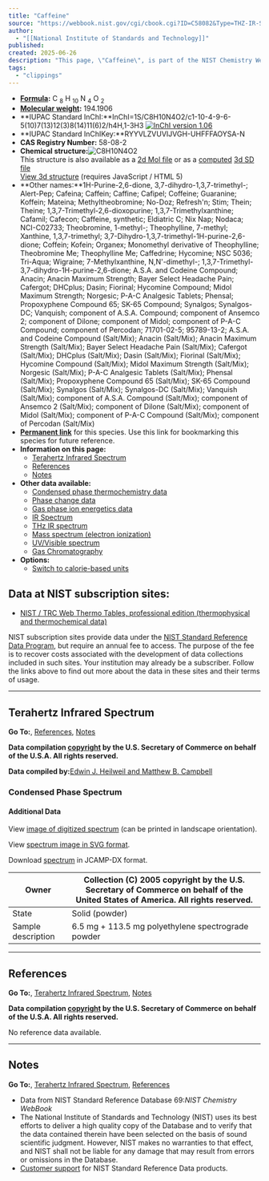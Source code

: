 ```yaml
---
title: "Caffeine"
source: "https://webbook.nist.gov/cgi/cbook.cgi?ID=C58082&Type=THZ-IR-SPEC&Index=0#THZ-IR-SPEC"
author:
  - "[[National Institute of Standards and Technology]]"
published:
created: 2025-06-26
description: "This page, \"Caffeine\", is part of the NIST Chemistry WebBook. This site and its contents are part of the NIST Standard Reference Data Program."
tags:
  - "clippings"
---
```

- **[Formula](http://goldbook.iupac.org/E02063.html "IUPAC definition of empirical formula"):** C <sub>8</sub> H <sub>10</sub> N <sub>4</sub> O <sub>2</sub>
- **[Molecular weight](http://goldbook.iupac.org/R05271.html "IUPAC definition of relative molecular mass (molecular weight)"):** 194.1906
- **IUPAC Standard InChI:**InChI=1S/C8H10N4O2/c1-10-4-9-6-5(10)7(13)12(3)8(14)11(6)2/h4H,1-3H3
	[![InChI version 1.06](https://webbook.nist.gov/chemistry/img/inchi_v106.png)](http://www.inchi-trust.org/ "InChI Trust web site (outside of NIST)")
- **IUPAC Standard InChIKey:**RYYVLZVUVIJVGH-UHFFFAOYSA-N
- **CAS Registry Number:** 58-08-2
- **Chemical structure:**![C8H10N4O2](https://webbook.nist.gov/cgi/cbook.cgi?Struct=C58082&Type=Color)  
	This structure is also available as a [2d Mol file](https://webbook.nist.gov/cgi/cbook.cgi?Str2File=C58082) or as a [computed](https://webbook.nist.gov/chemistry/3d-structs/) [3d SD file](https://webbook.nist.gov/cgi/cbook.cgi?Str3File=C58082)  
	[View 3d structure](https://webbook.nist.gov/cgi/cbook.cgi?Str3View=C58082&Type=JSmol) (requires JavaScript / HTML 5)
- **Other names:**1H-Purine-2,6-dione, 3,7-dihydro-1,3,7-trimethyl-; Alert-Pep; Cafeina; Caffein; Caffine; Cafipel; Coffeine; Guaranine; Koffein; Mateina; Methyltheobromine; No-Doz; Refresh'n; Stim; Thein; Theine; 1,3,7-Trimethyl-2,6-dioxopurine; 1,3,7-Trimethylxanthine; Cafamil; Cafecon; Caffeine, synthetic; Eldiatric C; Nix Nap; Nodaca; NCI-C02733; Theobromine, 1-methyl-; Theophylline, 7-methyl; Xanthine, 1,3,7-trimethyl; 3,7-Dihydro-1,3,7-trimethyl-1H-purine-2,6-dione; Coffein; Kofein; Organex; Monomethyl derivative of Theophylline; Theobromine Me; Theophylline Me; Caffedrine; Hycomine; NSC 5036; Tri-Aqua; Wigraine; 7-Methylxanthine, N,N'-dimethyl-; 1,3,7-Trimethyl-3,7-dihydro-1H-purine-2,6-dione; A.S.A. and Codeine Compound; Anacin; Anacin Maximum Strength; Bayer Select Headache Pain; Cafergot; DHCplus; Dasin; Fiorinal; Hycomine Compound; Midol Maximum Strength; Norgesic; P-A-C Analgesic Tablets; Phensal; Propoxyphene Compound 65; SK-65 Compound; Synalgos; Synalgos-DC; Vanquish; component of A.S.A. Compound; component of Ansemco 2; component of Dilone; component of Midol; component of P-A-C Compound; component of Percodan; 71701-02-5; 95789-13-2; A.S.A. and Codeine Compound (Salt/Mix); Anacin (Salt/Mix); Anacin Maximum Strength (Salt/Mix); Bayer Select Headache Pain (Salt/Mix); Cafergot (Salt/Mix); DHCplus (Salt/Mix); Dasin (Salt/Mix); Fiorinal (Salt/Mix); Hycomine Compound (Salt/Mix); Midol Maximum Strength (Salt/Mix); Norgesic (Salt/Mix); P-A-C Analgesic Tablets (Salt/Mix); Phensal (Salt/Mix); Propoxyphene Compound 65 (Salt/Mix); SK-65 Compound (Salt/Mix); Synalgos (Salt/Mix); Synalgos-DC (Salt/Mix); Vanquish (Salt/Mix); component of A.S.A. Compound (Salt/Mix); component of Ansemco 2 (Salt/Mix); component of Dilone (Salt/Mix); component of Midol (Salt/Mix); component of P-A-C Compound (Salt/Mix); component of Percodan (Salt/Mix)
- **[Permanent link](https://webbook.nist.gov/cgi/inchi/InChI%3D1S/C8H10N4O2/c1-10-4-9-6-5\(10\)7\(13\)12\(3\)8\(14\)11\(6\)2/h4H%2C1-3H3)** for this species. Use this link for bookmarking this species for future reference.
- **Information on this page:**
	- [Terahertz Infrared Spectrum](https://webbook.nist.gov/cgi/?ID=C58082&Type=THZ-IR-SPEC&Index=0#THZ-IR-SPEC)
	- [References](https://webbook.nist.gov/cgi/?ID=C58082&Type=THZ-IR-SPEC&Index=0#Refs)
	- [Notes](https://webbook.nist.gov/cgi/?ID=C58082&Type=THZ-IR-SPEC&Index=0#Notes)
- **Other data available:**
	- [Condensed phase thermochemistry data](https://webbook.nist.gov/cgi/cbook.cgi?ID=C58082&Mask=2#Thermo-Condensed)
	- [Phase change data](https://webbook.nist.gov/cgi/cbook.cgi?ID=C58082&Mask=4#Thermo-Phase)
	- [Gas phase ion energetics data](https://webbook.nist.gov/cgi/cbook.cgi?ID=C58082&Mask=20#Ion-Energetics)
	- [IR Spectrum](https://webbook.nist.gov/cgi/cbook.cgi?ID=C58082&Mask=80#IR-Spec)
	- [THz IR spectrum](https://webbook.nist.gov/cgi/cbook.cgi?ID=C58082&Mask=100#THz-IR-Spec)
	- [Mass spectrum (electron ionization)](https://webbook.nist.gov/cgi/cbook.cgi?ID=C58082&Mask=200#Mass-Spec)
	- [UV/Visible spectrum](https://webbook.nist.gov/cgi/cbook.cgi?ID=C58082&Mask=400#UV-Vis-Spec)
	- [Gas Chromatography](https://webbook.nist.gov/cgi/cbook.cgi?ID=C58082&Mask=2000#Gas-Chrom)
- **Options:**
	- [Switch to calorie-based units](https://webbook.nist.gov/cgi/cbook.cgi?ID=C58082&Units=CAL&Type=THZ-IR-SPEC)

## Data at NIST subscription sites:

- [NIST / TRC Web Thermo Tables, professional edition (thermophysical and thermochemical data)](https://wtt-pro.nist.gov/wtt-pro/index.html?cmp=3.7-dihydro-1.3.7-trimethyl-1h-purine-2.6-dione)

NIST subscription sites provide data under the [NIST Standard Reference Data Program](https://www.nist.gov/srd/ "Link to NIST
Standard Reference Data web site"), but require an annual fee to access. The purpose of the fee is to recover costs associated with the development of data collections included in such sites. Your institution may already be a subscriber. Follow the links above to find out more about the data in these sites and their terms of usage.

---

## Terahertz Infrared Spectrum

**Go To:**, [References](https://webbook.nist.gov/cgi/?ID=C58082&Type=THZ-IR-SPEC&Index=0#Refs), [Notes](https://webbook.nist.gov/cgi/?ID=C58082&Type=THZ-IR-SPEC&Index=0#Notes)

**Data compilation [copyright](https://webbook.nist.gov/cgi/?ID=C58082&Type=THZ-IR-SPEC&Index=0#copyright) by the U.S. Secretary of Commerce on behalf of the U.S.A. All rights reserved.**

**Data compiled by:**[Edwin J. Heilweil and Matthew B. Campbell](https://webbook.nist.gov/cgi/cbook.cgi?Contrib=THZ-IR)

### Condensed Phase Spectrum

#### Additional Data

View [image of digitized spectrum](https://webbook.nist.gov/cgi/cbook.cgi?Spec=C58082&Index=0&Type=THz&Large=on) (can be printed in landscape orientation).

View [spectrum image in SVG format](https://webbook.nist.gov/cgi/cbook.cgi?Spec=C58082&Index=0&Type=THz&Large=on&SVG=on).

Download [spectrum](https://webbook.nist.gov/cgi/cbook.cgi?JCAMP=C58082&Index=0&Type=THz) in JCAMP-DX format.

| Owner | Collection (C) 2005 copyright by the U.S. Secretary of Commerce   on behalf of the United States of America. All rights reserved. |
| --- | --- |
| State | Solid (powder) |
| Sample description | 6.5 mg + 113.5 mg polyethylene spectrograde powder |

---

## References

**Go To:**, [Terahertz Infrared Spectrum](https://webbook.nist.gov/cgi/?ID=C58082&Type=THZ-IR-SPEC&Index=0#THZ-IR-SPEC), [Notes](https://webbook.nist.gov/cgi/?ID=C58082&Type=THZ-IR-SPEC&Index=0#Notes)

**Data compilation [copyright](https://webbook.nist.gov/cgi/?ID=C58082&Type=THZ-IR-SPEC&Index=0#copyright) by the U.S. Secretary of Commerce on behalf of the U.S.A. All rights reserved.**

No reference data available.

---

## Notes

**Go To:**, [Terahertz Infrared Spectrum](https://webbook.nist.gov/cgi/?ID=C58082&Type=THZ-IR-SPEC&Index=0#THZ-IR-SPEC), [References](https://webbook.nist.gov/cgi/?ID=C58082&Type=THZ-IR-SPEC&Index=0#Refs)

- Data from NIST Standard Reference Database 69:*NIST Chemistry WebBook*
- The National Institute of Standards and Technology (NIST) uses its best efforts to deliver a high quality copy of the Database and to verify that the data contained therein have been selected on the basis of sound scientific judgment. However, NIST makes no warranties to that effect, and NIST shall not be liable for any damage that may result from errors or omissions in the Database.
- [Customer support](https://webbook.nist.gov/cgi/ "Link to the NIST SRD customer support email address.") for NIST Standard Reference Data products.